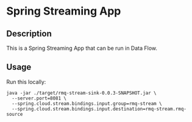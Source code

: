 # Spring Streaming App

## Description

This is a Spring Streaming App that can be run in Data Flow.

## Usage

Run this locally:

```
java -jar ./target/rmq-stream-sink-0.0.3-SNAPSHOT.jar \
  --server.port=8081 \
  --spring.cloud.stream.bindings.input.group=rmq-stream \
  --spring.cloud.stream.bindings.input.destination=rmq-stream.rmq-source
```
